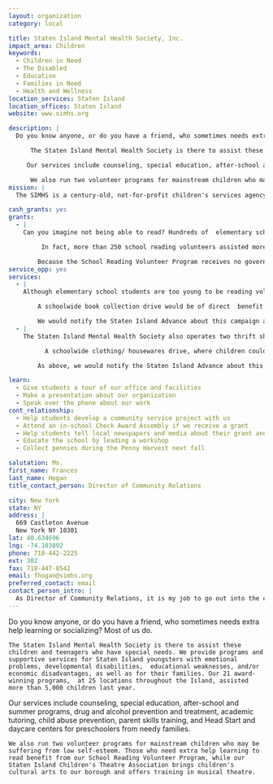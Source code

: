 ```yaml
---
layout: organization
category: local

title: Staten Island Mental Health Society, Inc.
impact_area: Children
keywords: 
  - Children in Need
  - The Disabled
  - Education
  - Families in Need
  - Health and Wellness
location_services: Staten Island
location_offices: Staten Island
website: www.simhs.org

description: |
  Do you know anyone, or do you have a friend, who sometimes needs extra help learning or socializing? Most of us do.

      The Staten Island Mental Health Society is there to assist these children and teenagers who have special needs. We provide programs and supportive services for Staten Island youngsters with emotional problems, developmental disabilities,  educational weaknesses, and/or economic disadvantages, as well as for their families. Our 21 award-winning programs,  at 25 locations throughout the Island, assisted more than 5,000 children last year.

     Our services include counseling, special education, after-school and summer programs, drug and alcohol prevention and treatment, academic tutoring, child abuse prevention, parent skills training, and Head Start and daycare centers for preschoolers from needy families.

      We also run two volunteer programs for mainstream children who may be suffering from low self-esteem. Those who need extra help learning to read benefit from our School Reading Volunteer Program, while our Staten Island Children's Theatre Association brings children's cultural arts to our borough and offers training in musical theatre.  
mission: |
  The SIMHS is a century-old, not-for-profit children's services agency. Our mission is to diagnose and treat emotional, behavioral, organic, and developmental problems; to create and support programs and environments that reduce the risk of disability and advance the optimal development of children; to increase our knowledge of the causes and treatments of mental illness and developmental impairment; and to promote public awareness of, and support for, the value and availability of our services. 

cash_grants: yes
grants: 
  - |
    Can you imagine not being able to read? Hundreds of  elementary school children in Staten Island have difficulty learning to read, causing them to have no self-confidence, which may result in bad behavior and other problems. Why? They may be recent immigrants with limited knowledge of English. They may have minor learning problems, suffer from emotional stress,  or come from troubled families.     Our School Reading Volunteers often come to the rescue!  Our trained volunteer reading tutors go into the schools for twice-weekly one-on-one sessions with these children, who benefit greatly from this service.

         In fact, more than 250 school reading volunteers assisted more than 500 children in 35 public schools last year, most of them in first to third grade. The children not only learn to read, but learn to love reading,  which gives them more self-confidence, improves their behavior and makes them better all-around friends and classmates.

        Because the School Reading Volunteer Program receives no government funding, we depend upon private grants and donations to provide funds for books and other materials that the volunteers use in their tutoring sessions with the children. These books and materials are recommended by the professional reading teacher who trains the volunteers.      Every $10 of a Penny Harvest grant could buy some of the following for our reading volunteers to share with their students, thus making their tutoring sessions more productive and more fun:  children's books, flash cards, a puzzle, a notebook, bookmarks, construction and drawing paper or markers.     Without funding assistance,  the reading volunteers must depend on the limited inventory of school libraries or teachers for books, and usually purchase supplies themselves, for which they cannot be reimbursed.
service_opp: yes
services: 
  - |
    Although elementary school students are too young to be reading volunteers (required age is at least 18) upperclassmen could act as escorts for the younger children when they go to meet their tutors in other parts of the school (lunchroom, gym, empty classroom).

        A schoolwide book collection drive would be of direct  benefit to the reading volunteer program by providing books for the children. The books would not have to be new, just in good condition.

        We would notify the Staten Island Advance about this campaign and request a photo op/news item, which would be good public relations for your school.
  - |
    The Staten Island Mental Health Society also operates two thrift shops, in Great Kills and Tottenville (Staten Island). The shops are staffed and managed by volunteers. The shops sell gently used clothing, accessories and housewares at very low prices and all proceeds benefit our wide range of services for children with special needs.

          A schoolwide clothing/ housewares drive, where children could bring in items from home to be donated to one or both thrift shops, would benefit the agency as a whole, and thus the children we serve.

        As above, we would notify the Staten Island Advance about this service campaign, thus affording your school good publicity.

learn: 
  - Give students a tour of our office and facilities
  - Make a presentation about our organization
  - Speak over the phone about our work
cont_relationship: 
  - Help students develop a community service project with us
  - Attend an in-school Check Award Assembly if we receive a grant
  - Help students tell local newspapers and media about their grant and/or project with us
  - Educate the school by leading a workshop
  - Collect pennies during the Penny Harvest next fall

salutation: Ms.
first_name: Frances
last_name: Hogan
title_contact_person: Director of Community Relations

city: New York
state: NY
address: |
  669 Castleton Avenue  
  New York NY 10301
lat: 40.634696
lng: -74.103892
phone: 718-442-2225
ext: 302
fax: 718-447-8542
email: fhogan@simhs.org
preferred_contact: email
contact_person_intro: |
  As Director of Community Relations, it is my job to go out into the community and tell people  about the important work done by the Staten Island Mental Health Society. I often go to schools and PTA meetings to help parents and children find out about our services.  As a former teacher, I love visiting schools and meeting children and I have worked with Common Cents schools in the past,  many of which have our Reading Volunteer Program in their schools. I am delighted and honored to say that we have been granted Penny Harvest funds for this program in the past. I thank the schools and the students for helping the SIMHS help children who have special needs. The grants help us live up to our promise to them: "We're here when you need us."
---
```

Do you know anyone, or do you have a friend, who sometimes needs extra help learning or socializing? Most of us do.

    The Staten Island Mental Health Society is there to assist these children and teenagers who have special needs. We provide programs and supportive services for Staten Island youngsters with emotional problems, developmental disabilities,  educational weaknesses, and/or economic disadvantages, as well as for their families. Our 21 award-winning programs,  at 25 locations throughout the Island, assisted more than 5,000 children last year.

   Our services include counseling, special education, after-school and summer programs, drug and alcohol prevention and treatment, academic tutoring, child abuse prevention, parent skills training, and Head Start and daycare centers for preschoolers from needy families.

    We also run two volunteer programs for mainstream children who may be suffering from low self-esteem. Those who need extra help learning to read benefit from our School Reading Volunteer Program, while our Staten Island Children's Theatre Association brings children's cultural arts to our borough and offers training in musical theatre.  
